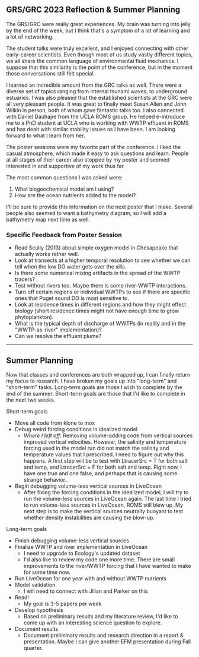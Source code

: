 ## GRS/GRC 2023 Reflection & Summer Planning

The GRS/GRC were really great experiences. My brain was turning into jelly by the end of the week, but I think that's a symptom of a lot of learning and a lot of networking.

The student talks were truly excellent, and I enjoyed connecting with other early-career scientists. Even though most of us study vastly different topics, we all share the common language of environmental fluid mechanics. I suppose that this similarity is the point of the conference, but in the moment those conversations still felt special.

I learned an incredible amount from the GRC talks as well. There were a diverse set of topics ranging from internal tsunami waves, to underground estuaries. I was also pleased that the established scientists at the GRC were all very pleasant people. It was great to finally meet Susan Allen and John Wilkin in person, both of whom gave fantastic talks too. I also connected with Daniel Dauhajre from the UCLA ROMS group. He helped e-introduce me to a PhD student at UCLA who is working with WWTP effluent in ROMS and has dealt with similar stability issues as I have been. I am looking forward to what I learn from her.

The poster sessions were my favorite part of the conference. I liked the casual atmosphere, which made it easy to ask questions and learn. People at all stages of their career also stopped by my poster and seemed interested in and supportive of my work thus far.

The most common questions I was asked were:
1. What biogeochemical model am I using?
2. How are the ocean nutrients added to the model?

I'll be sure to provide this information on the next poster that I make. Several people also seemed to want a bathymetry diagram, so I will add a bathymetry map next time as well.

### Specific Feedback from Poster Session

- Read Scully (2013) about simple oxygen model in Chesapeake that actually works rather well.
- Look at transects at a higher temporal resolution to see whether we can tell when the low DO water gets over the sills.
- Is there some numerical mixing artifacts in the spread of the WWTP tracers?
- Test without rivers too. Maybe there is some river-WWTP interactions.
- Turn off certain regions or individual WWTPs to see if there are specific ones that Puget sound DO is most sensitive to.
- Look at residence times in different regions and how they might effect biology (short residence times might not have enough time to grow phytoplankton).
- What is the typical depth of discharge of WWTPs (in reality and in the "WWTP-as-river" implementation)?
- Can we resolve the effluent plume?

---
## Summer Planning

Now that classes and conferences are both wrapped up, I can finally return my focus to research. I have broken my goals up into "long-term" and "short-term" tasks. Long-term goals are those I wish to complete by the end of the summer. Short-term goals are those that I'd like to complete in the next two weeks.

Short-term goals
- Move all code from klone to mox
- Debug weird forcing conditions in idealized model
  - *Where  I left off:* Removing volume-adding code from vertical sources improved vertical velocities. However, the salinity and temperature forcing used in the model run did not match the salinity and temperature values that I prescribed. I need to figure out why this happens. A first step will be to test with LtracerSrc = T for both salt and temp, and LtracerSrc = F for both salt and temp. Right now, I have one true and one false, and perhaps that is causing some strange behavior..
- Begin debugging volume-less vertical sources in LiveOcean
  - After fixing the forcing conditions in the idealized model, I will try to run the volume-less sources in LiveOcean again. The last time I tried to run volume-less sources in LiveOcean, ROMS still blew up. My next step is to make the vertical sources neutrally buoyant to test whether density instabilities are causing the blow-up.
  
Long-term goals
- Finish debugging volume-less vertical sources
- Finalize WWTP and river implementation in LiveOcean
  - I need to upgrade to Ecology's updated dataset
  - I'd also like to review my code one more time. There are small improvements to the river/WWTP forcing that I have wanted to make for some time now.
- Run LiveOcean for one year with and without WWTP nutrients
- Model validation
  - I will need to connect with Jilian and Parker on this
- Read!
  - My goal is 3-5 papers per week
- Develop hypothesis
  - Based on preliminary results and my literature review, I'd like to come up with an interesting science question to explore.
- Document results
  - Document preliminary results and research direction in a report & presentation. Maybe I can give another EFM presentation during Fall quarter.